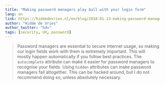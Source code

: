 ```yaml
---
title: "Making password managers play ball with your login form"
lang: en
link: https://hiddedevries.nl/en/blog/2018-01-13-making-password-managers-play-ball-with-your-login-form
author: "Hidde de Vries"
author_twitter: "hdv"
tags: [security, UX, password]
---
```


> Password managers are essential to secure internet usage, so making our login fields work with them is extremely important. This will mostly happen automatically if you follow best practices. The `autocomplete` attribute can make it easier for password managers to recognise your fields. Using `hidden` attributes can make password managers fail altogether. This can be hacked around, but I do not recommend doing so, unless absolutely necessary.
